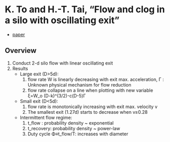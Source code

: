 #  K. To and H.-T. Tai, “Flow and clog in a silo with oscillating exit”
  
 - [paper](https://journals.aps.org/pre/abstract/10.1103/PhysRevE.96.032906)
  
## Overview
1. Conduct 2-d silo flow with linear oscillating exit
2. Results
    - Large exit (D>5d): 
        1. flow rate W is linearly decreasing with exit max. acceleration, Γ : Unknown physical mechanism for flow reduction
        2. flow rate collapse on a line when plotting with new variable ξ=W_o (D-k)^(3/2)-c(D-5)Γ 
    - Small exit (D<5d): 
        1. flow rate is monotonically increasing with exit max. velocity v
        2. The smallest exit (1.27d) starts to decrease when v≥0.28
    - Intermittent flow regime: 
       1. t_flow : probability density ~ exponential
       2. t_recovery: probability density ~ power-law
       3. Duty cycle Φ≡t_flow/T: increases with diameter
